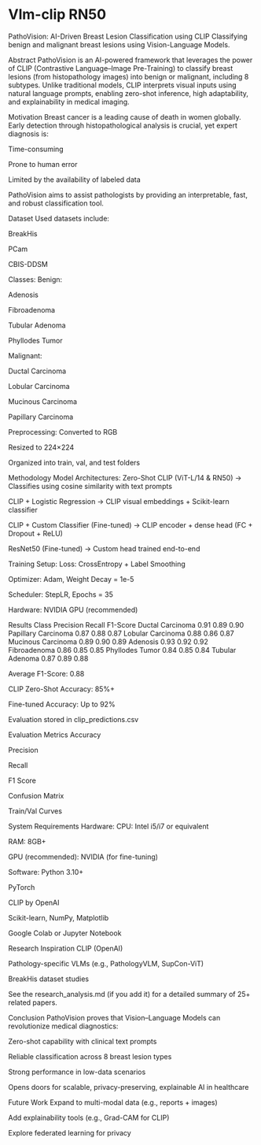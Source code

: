# Vlm-clip   RN50
PathoVision: AI-Driven Breast Lesion Classification using CLIP
Classifying benign and malignant breast lesions using Vision-Language Models.

Abstract
PathoVision is an AI-powered framework that leverages the power of CLIP (Contrastive Language–Image Pre-Training) to classify breast lesions (from histopathology images) into benign or malignant, including 8 subtypes. Unlike traditional models, CLIP interprets visual inputs using natural language prompts, enabling zero-shot inference, high adaptability, and explainability in medical imaging.

Motivation
Breast cancer is a leading cause of death in women globally. Early detection through histopathological analysis is crucial, yet expert diagnosis is:

Time-consuming

Prone to human error

Limited by the availability of labeled data

PathoVision aims to assist pathologists by providing an interpretable, fast, and robust classification tool.

Dataset
Used datasets include:

BreakHis

PCam

CBIS-DDSM

Classes:
Benign:

Adenosis

Fibroadenoma

Tubular Adenoma

Phyllodes Tumor

Malignant:

Ductal Carcinoma

Lobular Carcinoma

Mucinous Carcinoma

Papillary Carcinoma

 Preprocessing:
Converted to RGB

Resized to 224×224

Organized into train, val, and test folders

 Methodology
 Model Architectures:
Zero-Shot CLIP (ViT-L/14 & RN50)
→ Classifies using cosine similarity with text prompts

CLIP + Logistic Regression
→ CLIP visual embeddings + Scikit-learn classifier

CLIP + Custom Classifier (Fine-tuned)
→ CLIP encoder + dense head (FC + Dropout + ReLU)

ResNet50 (Fine-tuned)
→ Custom head trained end-to-end

 Training Setup:
Loss: CrossEntropy + Label Smoothing

Optimizer: Adam, Weight Decay = 1e-5

Scheduler: StepLR, Epochs = 35

Hardware: NVIDIA GPU (recommended)

 Results
Class	Precision	Recall	F1-Score
Ductal Carcinoma	0.91	0.89	0.90
Papillary Carcinoma	0.87	0.88	0.87
Lobular Carcinoma	0.88	0.86	0.87
Mucinous Carcinoma	0.89	0.90	0.89
Adenosis	0.93	0.92	0.92
Fibroadenoma	0.86	0.85	0.85
Phyllodes Tumor	0.84	0.85	0.84
Tubular Adenoma	0.87	0.89	0.88

 Average F1-Score: 0.88

CLIP Zero-Shot Accuracy: 85%+

Fine-tuned Accuracy: Up to 92%

Evaluation stored in clip_predictions.csv

 Evaluation Metrics
Accuracy

Precision

Recall

F1 Score

Confusion Matrix

Train/Val Curves

 System Requirements
 Hardware:
CPU: Intel i5/i7 or equivalent

RAM: 8GB+

GPU (recommended): NVIDIA (for fine-tuning)

 Software:
Python 3.10+

PyTorch

CLIP by OpenAI

Scikit-learn, NumPy, Matplotlib

Google Colab or Jupyter Notebook

 Research Inspiration
CLIP (OpenAI)

Pathology-specific VLMs (e.g., PathologyVLM, SupCon-ViT)

BreakHis dataset studies

See the research_analysis.md (if you add it) for a detailed summary of 25+ related papers.

 Conclusion
PathoVision proves that Vision–Language Models can revolutionize medical diagnostics:

Zero-shot capability with clinical text prompts

Reliable classification across 8 breast lesion types

Strong performance in low-data scenarios

Opens doors for scalable, privacy-preserving, explainable AI in healthcare

 Future Work
Expand to multi-modal data (e.g., reports + images)

Add explainability tools (e.g., Grad-CAM for CLIP)

Explore federated learning for privacy

